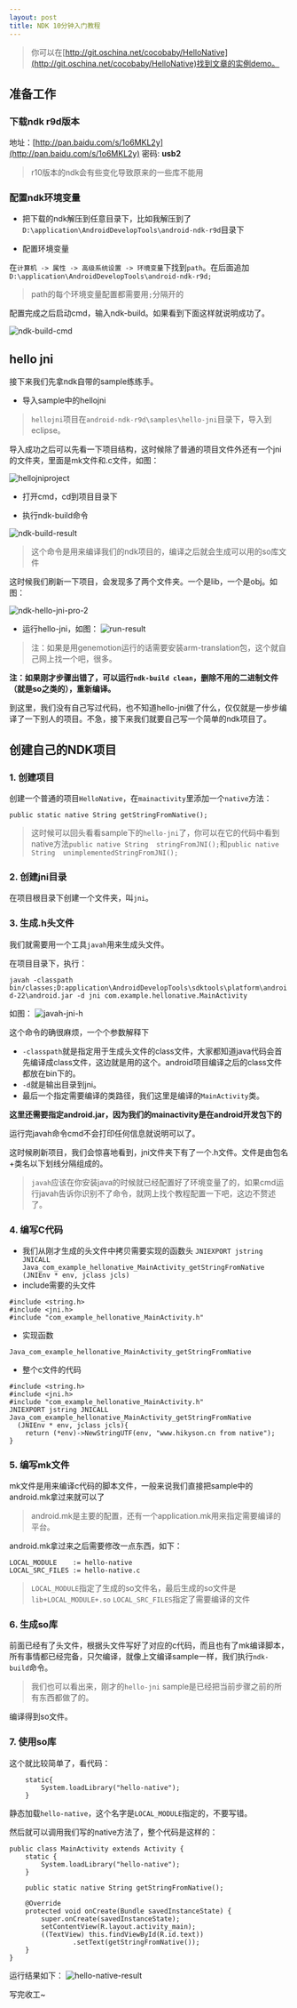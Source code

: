 ```yaml
---
layout: post
title: NDK 10分钟入门教程
---
```


> 你可以在[http://git.oschina.net/cocobaby/HelloNative](http://git.oschina.net/cocobaby/HelloNative)找到文章的实例demo。

## 准备工作

### 下载ndk r9d版本

地址：[http://pan.baidu.com/s/1o6MKL2y](http://pan.baidu.com/s/1o6MKL2y) 密码: **usb2**

> r10版本的ndk会有些变化导致原来的一些库不能用

### 配置ndk环境变量

- 把下载的ndk解压到任意目录下，比如我解压到了`D:\application\AndroidDevelopTools\android-ndk-r9d`目录下

- 配置环境变量

在`计算机 -> 属性 -> 高级系统设置 -> 环境变量`下找到`path`。在后面追加`D:\application\AndroidDevelopTools\android-ndk-r9d;`

> path的每个环境变量配置都需要用`;`分隔开的

配置完成之后启动cmd，输入ndk-build。如果看到下面这样就说明成功了。

![ndk-build-cmd](https://raw.githubusercontent.com/Kyson/Kyson.github.io/master/images/post_img/NDK-10%E5%88%86%E9%92%9F%E5%85%A5%E9%97%A8%E6%95%99%E7%A8%8B/ndk-build-cmd.png)

## hello jni

接下来我们先拿ndk自带的sample练练手。

- 导入sample中的hellojni

> `hellojni`项目在`android-ndk-r9d\samples\hello-jni`目录下，导入到eclipse。

导入成功之后可以先看一下项目结构，这时候除了普通的项目文件外还有一个jni的文件夹，里面是mk文件和.c文件，如图：

![hellojniproject](https://raw.githubusercontent.com/Kyson/Kyson.github.io/master/images/post_img/NDK-10%E5%88%86%E9%92%9F%E5%85%A5%E9%97%A8%E6%95%99%E7%A8%8B/hellojniproject.png)

- 打开cmd，cd到项目目录下

- 执行ndk-build命令

![ndk-build-result](https://raw.githubusercontent.com/Kyson/Kyson.github.io/master/images/post_img/NDK-10%E5%88%86%E9%92%9F%E5%85%A5%E9%97%A8%E6%95%99%E7%A8%8B/ndk-build-result.jpg)

> 这个命令是用来编译我们的ndk项目的，编译之后就会生成可以用的so库文件

这时候我们刷新一下项目，会发现多了两个文件夹。一个是lib，一个是obj。如图：

![ndk-hello-jni-pro-2](https://raw.githubusercontent.com/Kyson/Kyson.github.io/master/images/post_img/NDK-10%E5%88%86%E9%92%9F%E5%85%A5%E9%97%A8%E6%95%99%E7%A8%8B/ndk-hello-jni-pro-2.png)

- 运行hello-jni，如图：
![run-result](https://raw.githubusercontent.com/Kyson/Kyson.github.io/master/images/post_img/NDK-10%E5%88%86%E9%92%9F%E5%85%A5%E9%97%A8%E6%95%99%E7%A8%8B/run-result.png)

> 注：如果是用genemotion运行的话需要安装arm-translation包，这个就自己网上找一个吧，很多。

**注：如果刚才步骤出错了，可以运行`ndk-build clean`，删除不用的二进制文件（就是so之类的），重新编译。**

到这里，我们没有自己写过代码，也不知道hello-jni做了什么，仅仅就是一步步编译了一下别人的项目。不急，接下来我们就要自己写一个简单的ndk项目了。

## 创建自己的NDK项目

### 1. 创建项目

创建一个普通的项目`HelloNative`，在`mainactivity`里添加一个`native`方法：

`public static native String getStringFromNative();`

> 这时候可以回头看看sample下的`hello-jni`了，你可以在它的代码中看到native方法`public native String  stringFromJNI();`和`public native String  unimplementedStringFromJNI();`

### 2. 创建jni目录

在项目根目录下创建一个文件夹，叫`jni`。

### 3. 生成.h头文件

我们就需要用一个工具`javah`用来生成头文件。


在项目目录下，执行：

`javah -classpath bin/classes;D:application\AndroidDevelopTools\sdktools\platform\android-22\android.jar -d jni com.example.hellonative.MainActivity`

如图：
![javah-jni-h](https://raw.githubusercontent.com/Kyson/Kyson.github.io/master/images/post_img/NDK-10%E5%88%86%E9%92%9F%E5%85%A5%E9%97%A8%E6%95%99%E7%A8%8B/javah-jni-h.png)


这个命令的确很麻烦，一个个参数解释下

- `-classpath`就是指定用于生成头文件的class文件，大家都知道java代码会首先编译成class文件，这边就是用的这个。android项目编译之后的class文件都放在bin下的。
- `-d`就是输出目录到jni。
- 最后一个指定需要编译的类路径，我们这里是编译的`MainActivity`类。

**这里还需要指定android.jar，因为我们的mainactivity是在android开发包下的**

运行完javah命令cmd不会打印任何信息就说明可以了。

这时候刷新项目，我们会惊喜地看到，jni文件夹下有了一个.h文件。文件是由包名+类名以下划线分隔组成的。

> `javah`应该在你安装java的时候就已经配置好了环境变量了的，如果cmd运行javah告诉你识别不了命令，就网上找个教程配置一下吧，这边不赘述了。

### 4. 编写C代码

- 我们从刚才生成的头文件中拷贝需要实现的函数头
`JNIEXPORT jstring JNICALL Java_com_example_hellonative_MainActivity_getStringFromNative
  (JNIEnv * env, jclass jcls)`
- include需要的头文件

```
#include <string.h>
#include <jni.h>
#include "com_example_hellonative_MainActivity.h"
```

- 实现函数

`Java_com_example_hellonative_MainActivity_getStringFromNative`

- 整个c文件的代码

```
#include <string.h>
#include <jni.h>
#include "com_example_hellonative_MainActivity.h"
JNIEXPORT jstring JNICALL Java_com_example_hellonative_MainActivity_getStringFromNative
  (JNIEnv * env, jclass jcls){
    return (*env)->NewStringUTF(env, "www.hikyson.cn from native");
}
```

### 5. 编写mk文件

mk文件是用来编译c代码的脚本文件，一般来说我们直接把sample中的android.mk拿过来就可以了

> android.mk是主要的配置，还有一个application.mk用来指定需要编译的平台。

android.mk拿过来之后需要修改一点东西，如下：

```
LOCAL_MODULE    := hello-native
LOCAL_SRC_FILES := hello-native.c
```

> `LOCAL_MODULE`指定了生成的so文件名，最后生成的so文件是`lib+LOCAL_MODULE+.so`
`LOCAL_SRC_FILES`指定了需要编译的文件

### 6. 生成so库

前面已经有了头文件，根据头文件写好了对应的c代码，而且也有了mk编译脚本，所有事情都已经完备，只欠编译，就像上文编译sample一样，我们执行`ndk-build`命令。

> 我们也可以看出来，刚才的`hello-jni` sample是已经把当前步骤之前的所有东西都做了的。

编译得到so文件。

### 7. 使用so库

这个就比较简单了，看代码：

```
    static{
        System.loadLibrary("hello-native");
    }
```

静态加载`hello-native`，这个名字是`LOCAL_MODULE`指定的，不要写错。

然后就可以调用我们写的native方法了，整个代码是这样的：

```
public class MainActivity extends Activity {
    static {
        System.loadLibrary("hello-native");
    }

    public static native String getStringFromNative();

    @Override
    protected void onCreate(Bundle savedInstanceState) {
        super.onCreate(savedInstanceState);
        setContentView(R.layout.activity_main);
        ((TextView) this.findViewById(R.id.text))
                .setText(getStringFromNative());
    }
}
```

运行结果如下：
![hello-native-result](https://raw.githubusercontent.com/Kyson/Kyson.github.io/master/images/post_img/NDK-10%E5%88%86%E9%92%9F%E5%85%A5%E9%97%A8%E6%95%99%E7%A8%8B/hello-native-result.png)

写完收工~